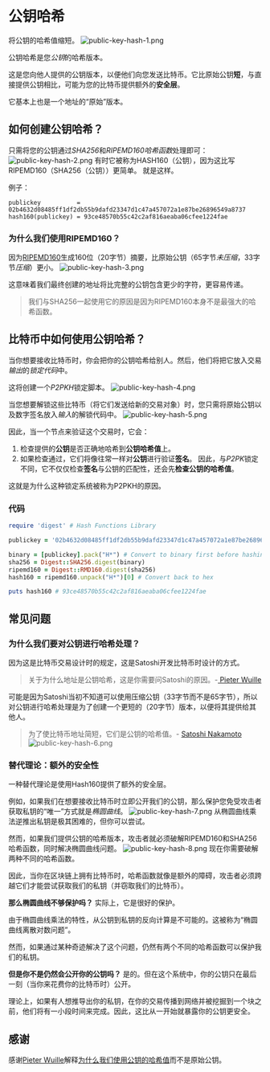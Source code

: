 # 公钥哈希
将公钥的哈希值缩短。
![public-key-hash-1.png](img/public-key-hash-1.png)

公钥哈希是您*公钥*的哈希版本。

这是您向他人提供的公钥版本，以便他们向您发送比特币。它比原始公钥**短**，与直接提供公钥相比，可能为您的比特币提供额外的**安全层**。

它基本上也是一个地址的“原始”版本。

## 如何创建公钥哈希？
只需将您的公钥通过*SHA256*和*RIPEMD160哈希函数*处理即可：
![public-key-hash-2.png](img/public-key-hash-2.png)
有时它被称为HASH160（公钥），因为这比写RIPEMD160（SHA256（公钥））更简单。
就是这样。

例子：
```
publickey          = 02b4632d08485ff1df2db55b9dafd23347d1c47a457072a1e87be26896549a8737
hash160(publickey) = 93ce48570b55c42c2af816aeaba06cfee1224fae
```
### 为什么我们使用RIPEMD160？

因为[RIPEMD160](https://en.wikipedia.org/wiki/RIPEMD)生成160位（20字节）摘要，比原始公钥（65字节*未压缩*，33字节*压缩*）更小。
![public-key-hash-3.png](img/public-key-hash-3.png)

这意味着我们最终创建的地址将比完整的公钥包含更少的字符，更容易传递。

>我们与SHA256一起使用它的原因是因为RIPEMD160本身不是最强大的哈希函数。

## 比特币中如何使用公钥哈希？
当你想要接收比特币时，你会把你的公钥哈希给别人。然后，他们将把它放入交易*输出*的*锁定代码*中。

这将创建一个*P2PKH*锁定脚本。
![public-key-hash-4.png](img/public-key-hash-4.png)

当您想要解锁这些比特币（将它们发送给新的交易对象）时，您只需将原始公钥以及数字签名放入*输入*的解锁代码中。
![public-key-hash-5.png](img/public-key-hash-5.png)

因此，当一个节点来验证这个交易时，它会：

1. 检查提供的**公钥**是否正确地哈希到**公钥哈希值**上。
2. 如果检查通过，它们将像往常一样对**公钥**进行验证**签名**。
因此，与*P2PK*锁定不同，它不仅仅检查**签名**与公钥的匹配性，还会先**检查公钥的哈希值**。

这就是为什么这种锁定系统被称为P2PKH的原因。

### 代码
```ruby
require 'digest' # Hash Functions Library

publickey = '02b4632d08485ff1df2db55b9dafd23347d1c47a457072a1e87be26896549a8737'

binary = [publickey].pack("H*") # Convert to binary first before hashing
sha256 = Digest::SHA256.digest(binary)
ripemd160 = Digest::RMD160.digest(sha256)
hash160 = ripemd160.unpack("H*")[0] # Convert back to hex

puts hash160 # 93ce48570b55c42c2af816aeaba06cfee1224fae
```

## 常见问题
### 为什么我们要对公钥进行哈希处理？

因为这是比特币交易设计时的规定，这是Satoshi开发比特币时设计的方式。

>关于为什么地址是公钥哈希，这是你需要问Satoshi的原因。-[ Pieter Wuille](https://bitcoin.stackexchange.com/a/72201/24926)

可能是因为Satoshi当初不知道可以使用压缩公钥（33字节而不是65字节），所以对公钥进行哈希处理是为了创建一个更短的（20字节）版本，以便将其提供给其他人。

>为了使比特币地址简短，它们是公钥的哈希值。- [Satoshi Nakamoto](https://satoshi.nakamotoinstitute.org/posts/bitcointalk/threads/134/#7)
![public-key-hash-6.png](img/public-key-hash-6.png)

### 替代理论：额外的安全性
一种替代理论是使用Hash160提供了额外的安全层。

例如，如果我们在想要接收比特币时立即公开我们的公钥，那么保护您免受攻击者获取私钥的“唯一”方式就是*椭圆曲线*。
![public-key-hash-7.png](img/public-key-hash-7.png)
从椭圆曲线乘法逆推出私钥是极其困难的，但你可以尝试。

然而，如果我们提供公钥的哈希版本，攻击者就必须破解RIPEMD160和SHA256哈希函数，同时解决椭圆曲线问题。
![public-key-hash-8.png](img/public-key-hash-8.png)
现在你需要破解两种不同的哈希函数。

因此，当你在区块链上拥有比特币时，哈希函数就像是额外的障碍，攻击者必须跨越它们才能尝试获取我们的私钥（并窃取我们的比特币）。

**那么椭圆曲线不够保护吗？**
实际上，它是很好的保护。

由于椭圆曲线乘法的特性，从公钥到私钥的反向计算是不可能的。这被称为“椭圆曲线离散对数问题”。

然而，如果通过某种奇迹解决了这个问题，仍然有两个不同的哈希函数可以保护我们的私钥。

**但是你不是仍然会公开你的公钥吗？**
是的。但在这个系统中，你的公钥只在最后一刻（当你来花费你的比特币时）公开。

理论上，如果有人想推导出你的私钥，在你的交易传播到网络并被挖掘到一个块之前，他们将有一小段时间来完成。因此，这比从一开始就暴露你的公钥更安全。

## 感谢
感谢[Pieter Wuille](https://twitter.com/pwuille)解释[为什么我们使用公钥的哈希值](https://bitcoin.stackexchange.com/a/72201/24926)而不是原始公钥。